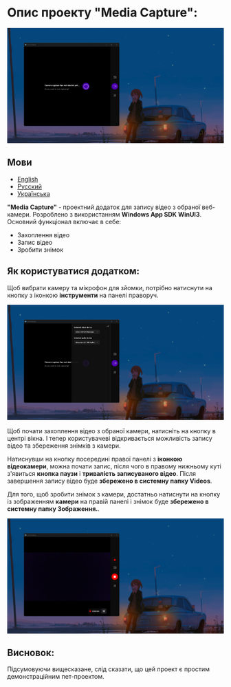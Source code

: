 # Опис проекту "Media Capture":

![](Images/mc_img1.png)

## Мови
- [English](./README.md)
- [Русский](./README_RU.md)
- [Українська](./README_UA.md)

**"Media Capture"** - проектний додаток для запису відео з обраної веб-камери. Розроблено з використанням **Windows App SDK WinUI3**. Основний функціонал включає в себе:
- Захоплення відео
- Запис відео
- Зробити знімок

## Як користуватися додатком:
Щоб вибрати камеру та мікрофон для зйомки, потрібно натиснути на кнопку з іконкою **інструменти** на панелі праворуч.

![](Images/mc_img2.png)

Щоб почати захоплення відео з обраної камери, натисніть на кнопку в центрі вікна. І тепер користувачеві відкривається можливість запису відео та збереження знімків з камери.

Натиснувши на кнопку посередині правої панелі з **іконкою відеокамери**, можна почати запис, після чого в правому нижньому куті з'явиться **кнопка паузи** і **тривалість записуваного відео**. Після завершення запису відео буде **збережено в системну папку Videos**.

Для того, щоб зробити знімок з камери, достатньо натиснути на кнопку із зображенням **камери** на правій панелі і знімок буде **збережено в системну папку Зображення.**.

![](Images/mc_img3.png)

## Висновок:
Підсумовуючи вищесказане, слід сказати, що цей проект є простим демонстраційним пет-проектом.
